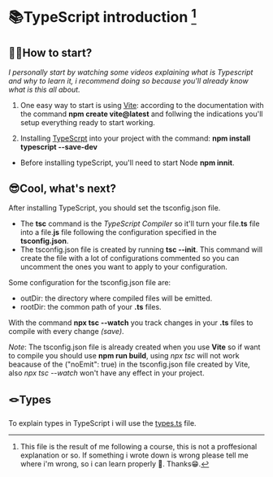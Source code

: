 # 📚TypeScript introduction [^1]
## 😵‍💫How to start?
*I personally start by watching some videos explaining what is Typescript and why to learn it, i recommend doing so because you'll already know what is this all about.*
1. One easy way to start is using [Vite](https://es.vitejs.dev/guide/): according to the documentation with the command **npm create vite@latest** and follwing the indications you'll setup everything ready to start working.

2. Installing [TypeScrpt](https://www.typescriptlang.org/download) into your project with the command: **npm install typescript --save-dev**

- Before installing typeScript, you'll need to start Node **npm innit**.

## 😎Cool, what's next?
After installing TypeScript, you should set the tsconfig.json file. 
- The **tsc** command is the *TypeScript Compiler* so it'll turn your file.**ts** file into a file.**js** file following the configuration specified in the **tsconfig.json**. 
- The tsconfig.json file is created by running **tsc --init**. This command will create the file with a lot of configurations commented so you can uncomment the ones you want to apply to your configuration.

Some configuration for the tsconfig.json file are:
- outDir: the directory where compiled files will be emitted.
- rootDir: the common path of your **.ts** files.

With the command **npx tsc --watch** you track changes in your **.ts** files to compile with every change *(save)*.

*Note*: The tsconfig.json file is already created when you use **Vite** so if want to compile you should use **npm run build**, using *npx tsc* will not work beacause of the ("noEmit": true) in the tsconfig.json file created by Vite, also *npx tsc --watch* won't have any effect in your project.

## 🪢Types
To explain types in TypeScript i will use the [types.ts](./src/types.ts) file.

[^1]: This file is the result of me following a course, this is not a proffesional explanation or so. If something i wrote down is wrong please tell me where i'm wrong, so i can learn properly 🥸. Thanks😁.
